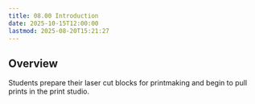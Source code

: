 ```yaml
---
title: 08.00 Introduction
date: 2025-10-15T12:00:00
lastmod: 2025-08-20T15:21:27
---
```


## Overview

Students prepare their laser cut blocks for printmaking and begin to pull prints in the print studio.
